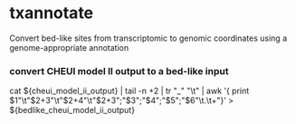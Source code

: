 # txannotate
Convert bed-like sites from transcriptomic to genomic coordinates using a genome-appropriate annotation


### convert CHEUI model II output to a bed-like input
cat ${cheui_model_ii_output} | tail -n +2 | tr "_" "\t" | awk '{ print $1"\t"$2+3"\t"$2+4"\t"$2+3";"$3";"$4";"$5";"$6"\t.\t+"}' > ${bedlike_cheui_model_ii_output}
